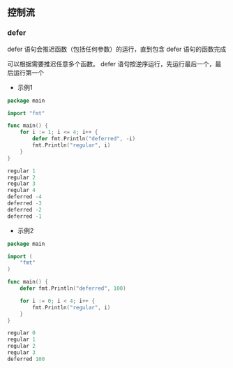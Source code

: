 <!--
 * @Description: 
 * @Version: 1.0
 * @Author: DaLao
 * @Email: dalao@xxx.com
 * @Date: 2022-08-01 23:29:53
 * @LastEditors: DaLao
 * @LastEditTime: 2022-09-03 01:20:34
-->


## 控制流


### defer

defer 语句会推迟函数（包括任何参数）的运行，直到包含 defer 语句的函数完成

可以根据需要推迟任意多个函数。 defer 语句按逆序运行，先运行最后一个，最后运行第一个

- 示例1

```go
package main

import "fmt"

func main() {
    for i := 1; i <= 4; i++ {
        defer fmt.Println("deferred", -i)
        fmt.Println("regular", i)
    }
}
```


```go
regular 1
regular 2
regular 3
regular 4
deferred -4
deferred -3
deferred -2
deferred -1
```

- 示例2

```go
package main

import (
	"fmt"
)

func main() {
	defer fmt.Println("deferred", 100)

	for i := 0; i < 4; i++ {
		fmt.Println("regular", i)
	}
}
```


```go
regular 0
regular 1
regular 2
regular 3
deferred 100
```